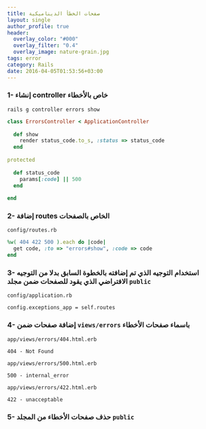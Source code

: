 ```yaml
---
title: صفحات الخطأ الديناميكية
layout: single
author_profile: true
header:
  overlay_color: "#000"
  overlay_filter: "0.4"
  overlay_image: nature-grain.jpg
tags: error
category: Rails
date: 2016-04-05T01:53:56+03:00
---
```





### 1- إنشاء controller خاص بالأخطاء

    rails g controller errors show



~~~ruby
class ErrorsController < ApplicationController
 
  def show
    render status_code.to_s, :status => status_code
  end
 
protected
 
  def status_code
    params[:code] || 500
  end
 
end

~~~



### 2- إضافة routes الخاص بالصفحات

`config/routes.rb`

~~~ruby
%w( 404 422 500 ).each do |code|
  get code, :to => "errors#show", :code => code
end
~~~

### 3- استخدام التوجيه  الذي تم إضافته بالخطوة السابق بدلا من التوجيه الافتراضي الذي يقود للصفحات ضمن مجلد `public`

`config/application.rb`

    config.exceptions_app = self.routes    

### 4- إضافة صفحات ضمن `views/errors` باسماء صفحات الأخطاء

`app/views/errors/404.html.erb`

    404 - Not Found

`app/views/errors/500.html.erb`

    500 - internal_error

`app/views/errors/422.html.erb`

    422 - unacceptable

### 5- حذف صفحات الأخطاء من المجلد `public`
